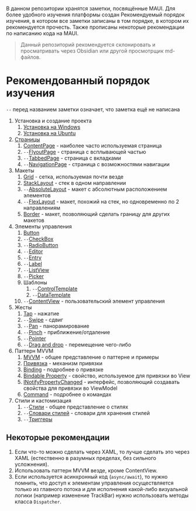 В данном репозитории хранятся заметки, посвящённые MAUI. Для более удобного изучения платформы создан Рекомендуемый порядок изучения, в котором все заметки записаны в том порядке, в котором их рекомендуется прочесть. Также прописаны некоторые рекомендации по написанию кода на MAUI.

> Данный репозиторий рекомендуется склонировать и просматривать через Obsidian или другой просмотрщик md-файлов.

# Рекомендованный порядок изучения

`--` перед названием заметки означает, что заметка ещё не написана

1. Установка и создание проекта
	1. [Установка на Windows](Установка/Установка%20на%20Windows.md)
	2. [Установка на Ubuntu](Установка/Установка%20на%20Ubuntu.md)
2. [Страницы](NET%20MAUI/Страницы/Страницы.md)
	1. [ContentPage](NET%20MAUI/Страницы/ContentPage.md) - наиболее часто используемая страница
	2. `--`[FlyoutPage](NET%20MAUI/Страницы/TabbedPage.md) - страница с всплывающей частью
	3. `--`[TabbedPage](NET%20MAUI/Страницы/TabbedPage.md) - страница с вкладками
	4. `--`[NavigationPage](NET%20MAUI/Страницы/NavigationPage.md) - страница с возможностями навигации
3. Макеты
	1. [Grid](NET%20MAUI/Макеты%20(слои)/Grid.md) - сетка, используемая почти везде
	2. [StackLayout](NET%20MAUI/Макеты%20(слои)/StackLayout.md) - стек в одном направлении
	3. `--`[AbsoluteLayout](NET%20MAUI/Макеты%20(слои)/AbsoluteLayout.md) - макет с абсолютным расположением элементов
	4. `--`[FlexLayout](NET%20MAUI/Макеты%20(слои)/FlexLayout.md) - макет, похожий на стек, но одновременно по 2 направлениям
	5. [Border](NET%20MAUI/Макеты%20(слои)/Border.md) - макет, позволяющий сделать границу для других макетов
4. Элементы управления
	1. [Button](NET%20MAUI/Элементы%20управления/Button.md)
	2. `--`[CheckBox](NET%20MAUI/Элементы%20управления/CheckBox.md)
	3. `--`[RadioButton](NET%20MAUI/Элементы%20управления/RadioButton.md)
	4. `--`[Editor](NET%20MAUI/Элементы%20управления/Editor.md)
	5. `--`[Entry](NET%20MAUI/Элементы%20управления/Entry.md)
	6. `--`[Label](NET%20MAUI/Элементы%20управления/Label.md)
	7. `--`[ListView](NET%20MAUI/Элементы%20управления/ListView.md)
	8. `--`[Picker](NET%20MAUI/Элементы%20управления/Picker.md)
	9. Шаблоны
		1. `--`[ControlTemplate](NET%20MAUI/Элементы%20управления/Шаблоны/ControlTemplate.md)
		2. `--`[DataTemplate](NET%20MAUI/Элементы%20управления/Шаблоны/DataTemplate.md)
	10. `--`[ContentView](NET%20MAUI/Элементы%20управления/ContentView.md) - пользовательский элемент управления
5. Жесты
	1. [Tap](NET%20MAUI/Жесты/Tap.md) - нажатие
	2. `--`[Swipe](NET%20MAUI/Жесты/Swipe.md) - сдвиг
	3. `--`[Pan](NET%20MAUI/Жесты/Pan.md) - панорамирование
	4. `--`[Pinch](NET%20MAUI/Жесты/Pinch.md) - приближение/отдаление
	5. `--`[Pointer](NET%20MAUI/Жесты/Pointer.md)
	6. `--`[Drag and drop](NET%20MAUI/Жесты/Drag%20and%20drop.md) - перемещение чего-либо
6. Паттерн MVVM
	1. [MVVM](NET%20MAUI/MVVM/MVVM.md) - общее представление о паттерне и примеры
	2. [Привязка](NET%20MAUI/MVVM/Привязка.md) - механизм привязки
	3. [Binding](NET%20MAUI/MVVM/Binding.md) - подробнее о привязке
	4. [Bindable Property](NET%20MAUI/MVVM/Bindable%20Property.md) - свойство, используемое для привязки во View
	5. [INotifyPropertyChanged](NET%20MAUI/MVVM/INotifyPropertyChanged.md) - интерфейс, позволяющий создавать свойства для привязки во ViewModel
	6. [Command](NET%20MAUI/MVVM/Command.md) - подробнее о командах
7.  Стили и кастомизация
	1. `--`[Стили](NET%20MAUI/Стили/Стили.md) - общее представление о стилях
	2. `--`[Словари стилей](NET%20MAUI/Стили/Словари%20стилей.md) - словари для хранения стилей
	3. `--`[Триггеры](NET%20MAUI/Стили/Триггеры.md)

## Некоторые рекомендации

1. Если что-то можно сделать через XAML, то лучше сделать это через XAML (естественно в разумных пределах, без сильного усложнения).
2. Использовать паттерн MVVM везде, кроме ContentView.
3. Если используется асинхронный код (`async/await`), то нужно помнить, что доступ к элементам управления осуществляется только из главного потока и для исполнения какой-либо визуальной логики (например изменение TrackBar) нужно использовать методы класса `Dispatcher`.
